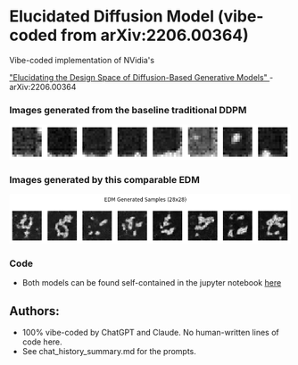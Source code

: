 # Elucidated Diffusion Model (vibe-coded from  	arXiv:2206.00364)

Vibe-coded implementation of NVidia's 

["Elucidating the Design Space of Diffusion-Based Generative Models" ](https://arxiv.org/pdf/2206.00364) - arXiv:2206.00364

### Images generated from the baseline traditional DDPM

<img src="./doc/output_from_traditional_DDPM.png">

### Images generated by this comparable EDM

<img src="./doc/output_from_EDM.png">

### Code

* Both models can be found self-contained in the jupyter notebook [here](./diffusion_model_demo.ipynb)

## Authors:

* 100% vibe-coded by ChatGPT and Claude.   No human-written lines of code here.
* See chat_history_summary.md for the prompts.

